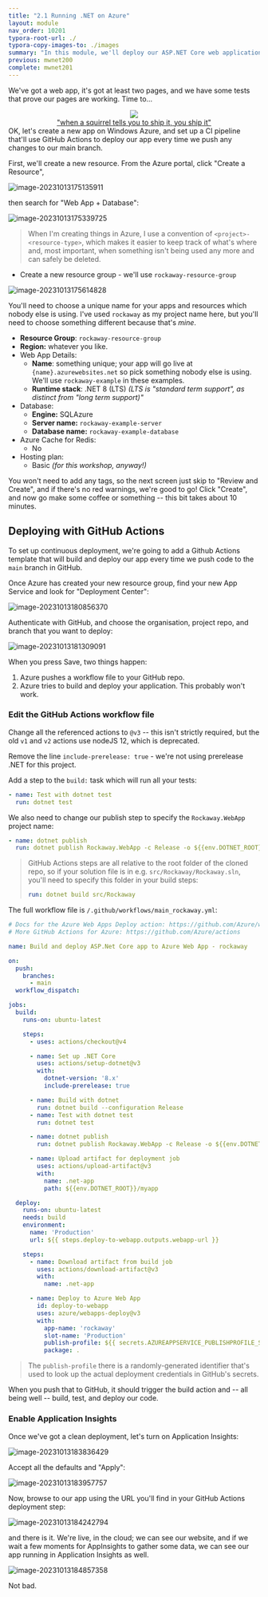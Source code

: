 ```yaml
---
title: "2.1 Running .NET on Azure"
layout: module
nav_order: 10201
typora-root-url: ./
typora-copy-images-to: ./images
summary: "In this module, we'll deploy our ASP.NET Core web application to Microsoft Azure using GitHub Actions"
previous: mwnet200
complete: mwnet201
---
```


We've got a web app, it's got at least two pages, and we have some tests that prove our pages are working. Time to...

<div style="text-align: center;">
<img src="images/image-20231013174253623.png" />
<caption style="text-align: center; font-size: 0.8em:"><br />
<a href="https://www.google.com/search?q=shipt+it+squirrel">"when a squirrel tells you to ship it, you ship it"</a></caption>
</div>
OK, let's create a new app on Windows Azure, and set up a CI pipeline that'll use GitHub Actions to deploy our app every time we push any changes to our main branch.

First, we'll create a new resource. From the Azure portal, click "Create a Resource", 

![image-20231013175135911](images/image-20231013175135911.png)

then search for "Web App + Database":

![image-20231013175339725](images/image-20231013175339725.png)

> When I'm creating things in Azure, I use a convention of `<project>-<resource-type>`, which makes it easier to keep track of what's where and, most important, when something isn't being used any more and can safely be deleted.

* Create a new resource group - we'll use `rockaway-resource-group`

![image-20231013175614828](images/image-20231013175614828.png)

You'll need to choose a unique name for your apps and resources which nobody else is using. I've used `rockaway` as my project name here, but you'll need to choose something different because that's *mine*.

* **Resource Group**: `rockaway-resource-group`
* **Region:** whatever you like.
* Web App Details:
  * **Name**: something unique; your app will go live at `{name}.azurewebsites.net` so pick something nobody else is using. We'll use `rockaway-example` in these examples.
  * **Runtime stack**: .NET 8 (LTS) *(LTS is "standard term support", as distinct from "long term support)"*
* Database:
  * **Engine:** SQLAzure
  * **Server name:** `rockaway-example-server`
  * **Database name:** `rockaway-example-database`
* Azure Cache for Redis:
  * No
* Hosting plan:
  * Basic *(for this workshop, anyway!)*

You won't need to add any tags, so the next screen just skip to "Review and Create", and if there's no red warnings, we're good to go! Click "Create", and now go make some coffee or something -- this bit takes about 10 minutes.

## Deploying with GitHub Actions

To set up continuous deployment, we're going to add a Github Actions template that will build and deploy our app every time we push code to the `main` branch in GitHub.

Once Azure has created your new resource group, find your new App Service and look for "Deployment Center":

![image-20231013180856370](images/image-20231013180856370.png)

Authenticate with GitHub, and choose the organisation, project repo, and branch that you want to deploy:

![image-20231013181309091](images/image-20231013181309091.png)

When you press Save, two things happen:

1. Azure pushes a workflow file to your GitHub repo.
2. Azure tries to build and deploy your application. This probably won't work.

### Edit the GitHub Actions workflow file

Change all the referenced actions to `@v3` -- this isn't strictly required, but the old `v1` and `v2` actions use nodeJS 12, which is deprecated.

Remove the line `include-prerelease: true` - we're not using prerelease .NET for this project.

Add a step to the `build:` task which will run all your tests:

```yaml
- name: Test with dotnet test
  run: dotnet test
```

We also need to change our publish step to specify the `Rockaway.WebApp` project name:

```yaml
- name: dotnet publish
  run: dotnet publish Rockaway.WebApp -c Release -o ${{env.DOTNET_ROOT}}/myapp
```

> GitHub Actions steps are all relative to the root folder of the cloned repo, so if your solution file is in e.g. `src/Rockaway/Rockaway.sln`, you'll need to specify this folder in your build steps:
>
> ```yaml
> run: dotnet build src/Rockaway
> ```

The full workflow file is `/.github/workflows/main_rockaway.yml`:

```yaml
# Docs for the Azure Web Apps Deploy action: https://github.com/Azure/webapps-deploy
# More GitHub Actions for Azure: https://github.com/Azure/actions

name: Build and deploy ASP.Net Core app to Azure Web App - rockaway

on:
  push:
    branches:
      - main
  workflow_dispatch:

jobs:
  build:
    runs-on: ubuntu-latest

    steps:
      - uses: actions/checkout@v4

      - name: Set up .NET Core
        uses: actions/setup-dotnet@v3
        with:
          dotnet-version: '8.x'
          include-prerelease: true

      - name: Build with dotnet
        run: dotnet build --configuration Release
      - name: Test with dotnet test
        run: dotnet test

      - name: dotnet publish
        run: dotnet publish Rockaway.WebApp -c Release -o ${{env.DOTNET_ROOT}}/myapp

      - name: Upload artifact for deployment job
        uses: actions/upload-artifact@v3
        with:
          name: .net-app
          path: ${{env.DOTNET_ROOT}}/myapp

  deploy:
    runs-on: ubuntu-latest
    needs: build
    environment:
      name: 'Production'
      url: ${{ steps.deploy-to-webapp.outputs.webapp-url }}

    steps:
      - name: Download artifact from build job
        uses: actions/download-artifact@v3
        with:
          name: .net-app

      - name: Deploy to Azure Web App
        id: deploy-to-webapp
        uses: azure/webapps-deploy@v3
        with:
          app-name: 'rockaway'
          slot-name: 'Production'
          publish-profile: ${{ secrets.AZUREAPPSERVICE_PUBLISHPROFILE_SOME_RANDOM_IDENTIFIER }}
          package: .
```

> The `publish-profile` there is a randomly-generated identifier that's used to look up the actual deployment credentials in GitHub's secrets.

When you push that to GitHub, it should trigger the build action and -- all being well -- build, test, and deploy our code.

### Enable Application Insights

Once we've got a clean deployment, let's turn on Application Insights:

![image-20231013183836429](images/image-20231013183836429.png)



Accept all the defaults and "Apply":

![image-20231013183957757](./images/image-20231013183957757.png)

Now, browse to our app using the URL you'll find in your GitHub Actions deployment step:

![image-20231013184242794](images/image-20231013184242794.png)

and there is it. We're live, in the cloud; we can see our website, and if we wait a few moments for AppInsights to gather some data, we can see our app running in Application Insights as well.

![image-20231013184857358](images/image-20231013184857358.png)

Not bad.

